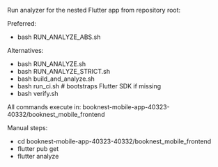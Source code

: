 Run analyzer for the nested Flutter app from repository root:

Preferred:
- bash RUN_ANALYZE_ABS.sh

Alternatives:
- bash RUN_ANALYZE.sh
- bash RUN_ANALYZE_STRICT.sh
- bash build_and_analyze.sh
- bash run_ci.sh        # bootstraps Flutter SDK if missing
- bash verify.sh

All commands execute in:
booknest-mobile-app-40323-40332/booknest_mobile_frontend

Manual steps:
- cd booknest-mobile-app-40323-40332/booknest_mobile_frontend
- flutter pub get
- flutter analyze
